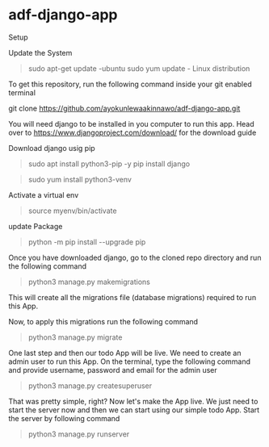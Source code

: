 # adf-django-app
Setup

Update the System

>sudo apt-get update -ubuntu
>sudo yum update - Linux distribution

To get this repository, run the following command inside your git enabled terminal

git clone https://github.com/ayokunlewaakinnawo/adf-django-app.git

You will need django to be installed in you computer to run this app. Head over to https://www.djangoproject.com/download/ for the download guide

Download django usig pip

>sudo apt install python3-pip -y
>pip install django

>sudo yum install python3-venv

Activate a virtual env
>source myenv/bin/activate

update Package
>python -m pip install --upgrade pip




Once you have downloaded django, go to the cloned repo directory and run the following command

>python3 manage.py makemigrations

This will create all the migrations file (database migrations) required to run this App.

Now, to apply this migrations run the following command

>python3 manage.py migrate

One last step and then our todo App will be live. We need to create an admin user to run this App. On the terminal, type the following command and provide username, password and email for the admin user

>python3 manage.py createsuperuser

That was pretty simple, right? Now let's make the App live. We just need to start the server now and then we can start using our simple todo App. Start the server by following command

>python3 manage.py runserver
